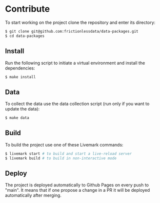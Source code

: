 # Contribute

To start working on the project clone the repository and enter its directory:

```bash
$ git clone git@github.com:frictionlessdata/data-packages.git
$ cd data-packages
```

## Install

Run the following script to initiate a virtual environment and install the dependencies:

```bash
$ make install
```

## Data

To collect the data use the data collection script (run only if you want to update the data):

```bash
$ make data
```

## Build

To build the project use one of these Livemark commands:

```bash
$ livemark start # to build and start a live-reload server
$ livemark build # to build in non-interactive mode
```

## Deploy

The project is deployed automatically to Github Pages on every push to "main". It means that if one propose a change in a PR it will be deployed automatically after merging.
